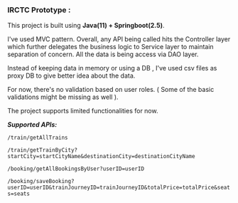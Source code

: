 ### IRCTC Prototype :

This project is built using **Java(11) + Springboot(2.5)**.

I've used MVC pattern. Overall, any API being called hits the Controller layer which further delegates the business logic to Service layer to maintain separation of concern. All the data is being access via DAO layer.

Instead of keeping data in memory or using a DB , I've used csv files as proxy DB to give better idea about the data.

For now, there's no validation based on user roles. ( Some of the basic validations might be missing as well ).

The project supports limited functionalities for now. 

_**Supported APIs:**_

`/train/getAllTrains`

`/train/getTrainByCity?startCity=startCityName&destinationCity=destinationCityName`


`/booking/getAllBookingsByUser?userID=userID`

`/booking/saveBooking?userID=userID&trainJourneyID=trainJourneyID&totalPrice=totalPrice&seats=seats`